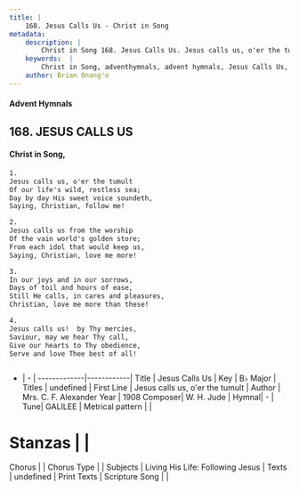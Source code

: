 ```yaml
---
title: |
    168. Jesus Calls Us - Christ in Song
metadata:
    description: |
        Christ in Song 168. Jesus Calls Us. Jesus calls us, o'er the tumult Of our life's wild, restless sea; Day by day His sweet voice soundeth, Saying, Christian, follow me!
    keywords:  |
        Christ in Song, adventhymnals, advent hymnals, Jesus Calls Us, Jesus calls us, o'er the tumult. 
    author: Brian Onang'o
---
```


#### Advent Hymnals
## 168. JESUS CALLS US
####  Christ in Song,

```txt
1.
Jesus calls us, o'er the tumult
Of our life's wild, restless sea;
Day by day His sweet voice soundeth,
Saying, Christian, follow me!

2.
Jesus calls us from the worship
Of the vain world's golden store;
From each idol that would keep us,
Saying, Christian, love me more!

3.
In our joys and in our sorrows,
Days of toil and hours of ease,
Still He calls, in cares and pleasures,
Christian, love me more than these!

4.
Jesus calls us!  by Thy mercies,
Saviour, may we hear Thy call,
Give our hearts to Thy obedience,
Serve and love Thee best of all!



```

- |   -  |
-------------|------------|
Title | Jesus Calls Us |
Key | B♭ Major |
Titles | undefined |
First Line | Jesus calls us, o'er the tumult |
Author | Mrs. C. F. Alexander
Year | 1908
Composer| W. H. Jude |
Hymnal|  - |
Tune| GALILEE |
Metrical pattern | |
# Stanzas |  |
Chorus |  |
Chorus Type |  |
Subjects | Living His Life: Following Jesus |
Texts | undefined |
Print Texts | 
Scripture Song |  |
    
